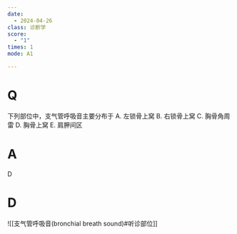 ```yaml
---
date:
  - 2024-04-26
class: 诊断学
score:
  - "1"
times: 1
mode: A1

---
```



# Q
下列部位中，支气管呼吸音主要分布于
A. 左锁骨上窝 
B. 右锁骨上窝
C. 胸骨角周雷 
D. 胸骨上窝
E. 肩胛间区

# A

D



# D
![[支气管呼吸音(bronchial breath sound)#听诊部位]]
